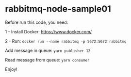 # rabbitmq-node-sample01

Before run this code, you need:

1 - Install Docker: https://www.docker.com/

2 - Run: `docker run --name rabbitmq -p 5672:5672 rabbitmq`

Add message in queue: `yarn publisher 12`

Read message from queue: `yarn consumer`

Enjoy!
